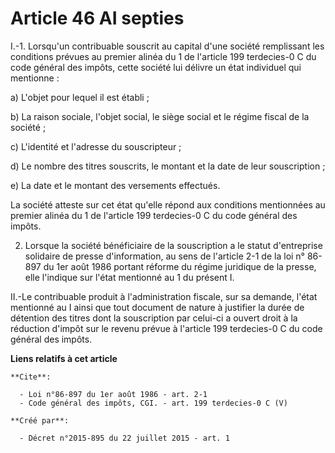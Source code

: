 # Article 46 AI septies

I.-1. Lorsqu'un contribuable souscrit au capital d'une société remplissant les conditions prévues au premier alinéa du 1 de
l'article 199 terdecies-0 C du code général des impôts, cette société lui délivre un état individuel qui mentionne : 

a) L'objet pour lequel il est établi ; 

b) La raison sociale, l'objet social, le siège social et le régime fiscal de la société ; 

c) L'identité et l'adresse du souscripteur ; 

d) Le nombre des titres souscrits, le montant et la date de leur souscription ; 

e) La date et le montant des versements effectués. 

La société atteste sur cet état qu'elle répond aux conditions mentionnées au premier alinéa du 1 de l'article 199 terdecies-0
C du code général des impôts. 

2. Lorsque la société bénéficiaire de la souscription a le statut d'entreprise solidaire de presse d'information, au sens de
l'article 2-1 de la loi n° 86-897 du 1er août 1986 portant réforme du régime juridique de la presse, elle l'indique sur
l'état mentionné au 1 du présent I. 

II.-Le contribuable produit à l'administration fiscale, sur sa demande, l'état mentionné au I ainsi que tout document de
nature à justifier la durée de détention des titres dont la souscription par celui-ci a ouvert droit à la réduction d'impôt
sur le revenu prévue à l'article 199 terdecies-0 C du code général des impôts.

**Liens relatifs à cet article**

	**Cite**:

	  - Loi n°86-897 du 1er août 1986 - art. 2-1
	  - Code général des impôts, CGI. - art. 199 terdecies-0 C (V)

	**Créé par**:

	  - Décret n°2015-895 du 22 juillet 2015 - art. 1
